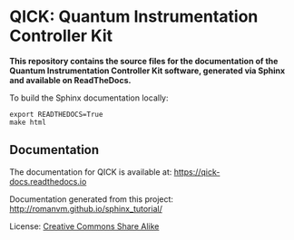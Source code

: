 QICK: Quantum Instrumentation Controller Kit
===========================================


**This repository contains the source files for the documentation of the Quantum Instrumentation Controller Kit software, generated via Sphinx and available on ReadTheDocs.**

To build the Sphinx documentation locally:
```
export READTHEDOCS=True
make html
```

Documentation
-------------

The documentation for QICK is available at: https://qick-docs.readthedocs.io


Documentation generated from this project: http://romanvm.github.io/sphinx_tutorial/

License: [Creative Commons Share Alike](http://creativecommons.org/licenses/by-sa/4.0/)
